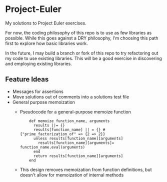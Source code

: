 Project-Euler
=============

My solutions to Project Euler exercises.

For now, the coding philosophy of this repo is to use as few libraries as
possible.  While this goes against a DRY philosophy, I'm choosing this path
first to explore how basic libraries work.

In the future, I may build a branch or fork of this repo to try refactoring out
my code to use existing libraries.  This will be a good exercise in discovering
and employing existing libraries.



## Feature Ideas

- Messages for assertions
- Move solutions out of comments into a solutions test file
- General purpose memoization
  - Pseudocode for a general-purpose memoize function

            def memoize function_name, arguments
              results ||= {}
              results[function_name] || = {} # {"prime_factorization_of" => {2 => 2}}
              unless results[function_name][arguments]
                results[function_name][arguments]= function_name.eval(arguments)
              end
              return results[function_name][arguments]
            end
    
  - This design removes memoization from function definitions, but doesn't
  allow for memoization of internal methods
